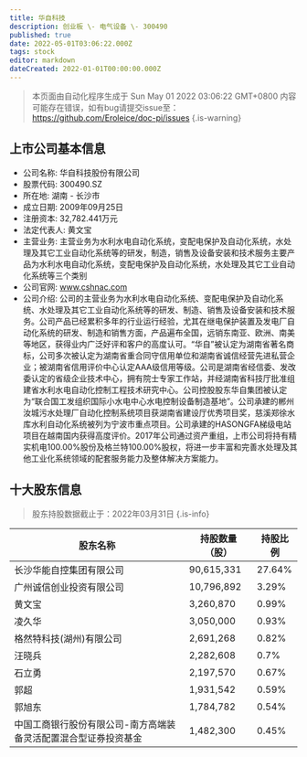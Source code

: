 ```yaml
---
title: 华自科技
description: 创业板 \- 电气设备 \- 300490
published: true
date: 2022-05-01T03:06:22.000Z
tags: stock
editor: markdown
dateCreated: 2022-01-01T00:00:00.000Z
---
```


> 本页面由自动化程序生成于 Sun May 01 2022 03:06:22 GMT+0800
> 内容可能存在错误，如有bug请提交issue至：https://github.com/Eroleice/doc-pi/issues
{.is-warning}

## 上市公司基本信息
- 公司名称: 华自科技股份有限公司
- 股票代码: 300490.SZ
- 所在地: 湖南 - 长沙市
- 成立日期: 2009年09月25日
- 注册资本: 32,782.441万元
- 法定代表人: 黄文宝
- 主营业务: 主营业务为水利水电自动化系统，变配电保护及自动化系统，水处理及其它工业自动化系统等的研发，制造，销售及设备安装和技术服务主要产品为水利水电自动化系统，变配电保护及自动化系统，水处理及其它工业自动化系统等三个类别
- 公司官网: www.cshnac.com
- 公司介绍: 公司的主营业务为水利水电自动化系统、变配电保护及自动化系统、水处理及其它工业自动化系统等的研发、制造、销售及设备安装和技术服务。公司产品已经累积多年的行业运行经验，尤其在继电保护装置及发电厂自动化系统的研发、制造和销售方面，产品遍布全国，远销东南亚、欧洲、南美等地区，获得业内广泛好评和客户的高度认可。“华自”被认定为湖南省著名商标，公司多次被认定为湖南省重合同守信用单位和湖南省诚信经营先进私营企业；被湖南省信用评价中心认定AAA级信用等级。公司是湖南省经信委、发改委认定的省级企业技术中心，拥有院士专家工作站，并经湖南省科技厅批准组建省水利水电自动化控制工程技术研究中心。公司控股股东华自集团被认定为“联合国工发组织国际小水电中心水电控制设备制造基地”。公司承建的郴州汝城污水处理厂自动化控制系统项目获湖南省建设厅优秀项目奖，慈溪郑徐水库水利自动化系统被列为宁波市重点项目。公司承建的HASONGFA梯级电站项目在越南国内获得高度评价。2017年公司通过资产重组，上市公司将持有精实机电100.00%股份及格兰特100.00%股权，将进一步丰富和完善水处理及其他工业化系统领域的配套服务能力及整体解决方案能力。


## 十大股东信息
> 股东持股数据截止于：2022年03月31日
{.is-info}

| 股东名称 | 持股数量（股） | 持股比例 |
| --- | --- | --- |
| 长沙华能自控集团有限公司 | 90,615,331 | 27.64% |
| 广州诚信创业投资有限公司 | 10,796,892 | 3.29% |
| 黄文宝 | 3,260,870 | 0.99% |
| 凌久华 | 3,050,000 | 0.93% |
| 格然特科技(湖州)有限公司 | 2,691,268 | 0.82% |
| 汪晓兵 | 2,282,608 | 0.7% |
| 石立勇 | 2,197,570 | 0.67% |
| 郭超 | 1,931,542 | 0.59% |
| 郭旭东 | 1,784,782 | 0.54% |
| 中国工商银行股份有限公司-南方高端装备灵活配置混合型证券投资基金 | 1,482,300 | 0.45% |




